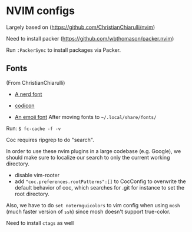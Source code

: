 # NVIM configs
Largely based on (https://github.com/ChristianChiarulli/nvim)

Need to install packer (https://github.com/wbthomason/packer.nvim)

Run `:PackerSync` to install packages via Packer.


## Fonts
(From ChristianChiarulli)
- [A nerd font](https://github.com/ryanoasis/nerd-fonts)

- [codicon](https://github.com/microsoft/vscode-codicons/raw/main/dist/codicon.ttf)
- [An emoji font](https://github.com/googlefonts/noto-emoji/blob/main/fonts/NotoColorEmoji.ttf)
After moving fonts to `~/.local/share/fonts/`

Run: `$ fc-cache -f -v`

Coc requires ripgrep to do "search".

In order to use these nvim plugins in a large codebase (e.g. Google), we should make sure to localize our search to only the current working directory.
- disable vim-rooter
- add `"coc.preferences.rootPatterns":[]` to CocConfig to overwrite the default behavior of coc, which searches for .git for instance to set the root directory.

Also, we have to do `set notermguicolors` to vim config when using `mosh` (much faster version of `ssh`) since mosh doesn't support true-color.

Need to install `ctags` as well
